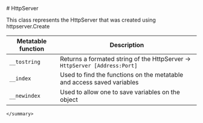 <type name="HttpServer" category="classfunc" is="class">
	<summary>
# HttpServer

This class represents the HttpServer that was created using <page>httpserver.Create</page><br>

<added version="0.7"></added>

| Metatable function | Description |
|-------|------|
| `__tostring` | Returns a formated string of the HttpServer -> `HttpServer [Address:Port]` |
| `__index` | Used to find the functions on the metatable and access saved variables |
| `__newindex` | Used to allow one to save variables on the object |
	</summary>
</type>